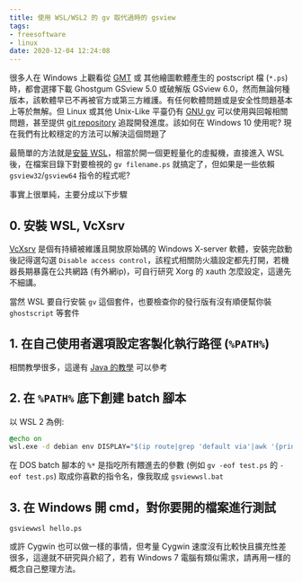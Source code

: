 ```yaml
---
title: 使用 WSL/WSL2 的 gv 取代過時的 gsview
tags:
- freesoftware
- linux
date: 2020-12-04 12:24:08
---
```



很多人在 Windows 上觀看從 [GMT](https://www.generic-mapping-tools.org/) 或 其他繪圖軟體產生的 postscript 檔 (`*.ps`) 時，都會選擇下載 Ghostgum GSview 5.0 或破解版 GSview 6.0，然而無論何種版本，該軟體早已不再被官方或第三方維護。有任何軟體問題或是安全性問題基本上等於無解。但 Linux 或其他 Unix-Like 平臺仍有 [GNU gv](https://www.gnu.org/software/gv/) 可以使用與回報相關問題，甚至提供 [git repository](https://git.savannah.gnu.org/cgit/gv.git) 追蹤開發進度。該如何在 Windows 10 使用呢? 現在我們有比較穩定的方法可以解決這個問題了

<!--more-->

最簡單的方法就是[安裝 WSL](https://docs.microsoft.com/zh-tw/windows/wsl/install-win10)，相當於開一個更輕量化的虛擬機，直接進入 WSL 後，在檔案目錄下對要檢視的 `gv filename.ps` 就搞定了，但如果是一些依賴 `gsview32`/`gsview64` 指令的程式呢?

事實上很單純，主要分成以下步驟

## 0. 安裝 WSL, VcXsrv

[VcXsrv](https://sourceforge.net/projects/vcxsrv/) 是個有持續被維護且開放原始碼的 Windows X-server 軟體，安裝完啟動後記得選勾選 `Disable access control`，該程式相關防火牆設定都先打開，若機器長期暴露在公共網路 (有外網ip)，可自行研究 Xorg 的 xauth 怎麼設定，這邊先不細講。

當然 WSL 要自行安裝 `gv` 這個套件，也要檢查你的發行版有沒有順便幫你裝 `ghostscript` 等套件

## 1. 在自己使用者選項設定客製化執行路徑 (`%PATH%`)

相關教學很多，這邊有 [Java 的教學](https://java.com/zh-TW/download/help/path_zh-tw.html) 可以參考

## 2. 在 `%PATH%` 底下創建 batch 腳本

以 WSL 2 為例:

```cmd
@echo on
wsl.exe -d debian env DISPLAY="$(ip route|grep 'default via'|awk '{print $3}'):0.0" gv %*
```

在 DOS batch 腳本的 `%*` 是指吃所有餵進去的參數 (例如 `gv -eof test.ps` 的 `-eof test.ps`)
取成你喜歡的指令名，像我取成 `gsviewwsl.bat`

## 3. 在 Windows 開 cmd，對你要開的檔案進行測試

```
gsviewwsl hello.ps
```

或許 Cygwin 也可以做一樣的事情，但考量 Cygwin 速度沒有比較快且擴充性差很多，這邊就不研究與介紹了，若有 Windows 7 電腦有類似需求，請再用一樣的概念自己整理方法。
